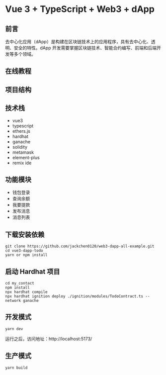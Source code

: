 # Vue 3 + TypeScript + Web3 + dApp

## 前言

去中心化应用（dApp）是构建在区块链技术上的应用程序，具有去中心化、透明、安全的特性。dApp 开发需要掌握区块链技术、智能合约编写、前端和后端开发等多个领域。

## 在线教程

## 项目结构

## 技术栈

* vue3
* typescript
* ethers.js
* hardhat
* ganache
* solidity
* metamask
* element-plus
* remix ide

## 功能模块

* 钱包登录
* 查询余额
* 我要提款
* 发布消息
* 消息列表

## 下载安装依赖

```shell
git clone https://github.com/jackchen0120/web3-dapp-all-example.git
cd vue3-dapp-todo
yarn or npm install
```

## 启动 Hardhat 项目

```shell
cd my_contact
npm install
npx hardhat compile
npx hardhat ignition deploy ./ignition/modules/TodoContract.ts --network ganache
```

## 开发模式

```shell
yarn dev
```

运行之后，访问地址：http://localhost:5173/

## 生产模式

```shell
yarn build
```

